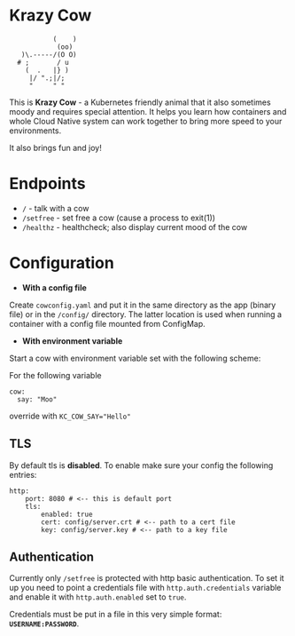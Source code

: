 # Krazy Cow

```
           (    )
            (oo)
   )\.-----/(O O)
  # ;       / u
    (  .   |} )
     |/ ".;|/;
     "     " "
```

This is **Krazy Cow** - a Kubernetes friendly animal that it also sometimes moody and requires special attention. It helps you learn how containers and whole Cloud Native system can work together to bring more speed to your environments. 

It also brings fun and joy!


# Endpoints

* `/` - talk with a cow
* `/setfree` - set free a cow (cause a process to exit(1))
* `/healthz` - healthcheck; also display current mood of the cow


# Configuration

* **With a config file**

Create `cowconfig.yaml` and put it in the same directory as the app (binary file) or in the `/config/` directory. The latter location is used when running a container with a config file mounted from ConfigMap.

* **With environment variable**

Start a cow with environment variable set with the following scheme: 

For the following variable

```
cow:
  say: "Moo"

```

override with `KC_COW_SAY="Hello"`

## TLS

By default tls is **disabled**. To enable make sure your config the following entries:

```
http:
    port: 8080 # <-- this is default port
    tls:
        enabled: true
        cert: config/server.crt # <-- path to a cert file
        key: config/server.key # <-- path to a key file
```

## Authentication

Currently only `/setfree` is protected with http basic authentication. To set it up you need to point a credentials file with `http.auth.credentials` variable and enable it with `http.auth.enabled` set to `true`.

Credentials must be put in a file in this very simple format: **`USERNAME:PASSWORD`**.
